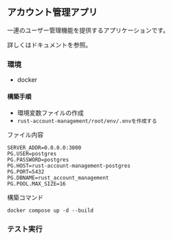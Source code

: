 ## アカウント管理アプリ
一連のユーザー管理機能を提供するアプリケーションです。

詳しくはドキュメントを参照。

### 環境
- docker
#### 構築手順
- 環境変数ファイルの作成
- ```rust-account-management/root/env/.envを作成する```

ファイル内容
```
SERVER_ADDR=0.0.0.0:3000
PG.USER=postgres
PG.PASSWORD=postgres
PG.HOST=rust-account-management-postgres
PG.PORT=5432
PG.DBNAME=rust_account_management
PG.POOL.MAX_SIZE=16
```

構築コマンド
```
docker compose up -d --build
```

### テスト実行
```
```
